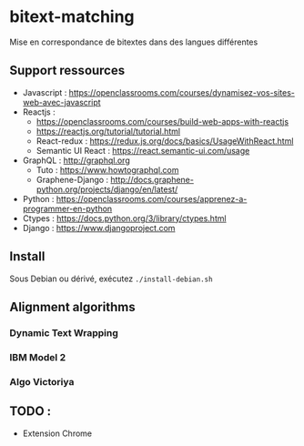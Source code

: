 # bitext-matching
Mise en correspondance de bitextes dans des langues différentes

## Support ressources
- Javascript : https://openclassrooms.com/courses/dynamisez-vos-sites-web-avec-javascript
- Reactjs :
  - https://openclassrooms.com/courses/build-web-apps-with-reactjs
  - https://reactjs.org/tutorial/tutorial.html
  - React-redux : https://redux.js.org/docs/basics/UsageWithReact.html
  - Semantic UI React : https://react.semantic-ui.com/usage
- GraphQL : http://graphql.org
  - Tuto : https://www.howtographql.com
  - Graphene-Django : http://docs.graphene-python.org/projects/django/en/latest/
- Python : https://openclassrooms.com/courses/apprenez-a-programmer-en-python
- Ctypes : https://docs.python.org/3/library/ctypes.html
- Django : https://www.djangoproject.com

## Install
Sous Debian ou dérivé, exécutez `./install-debian.sh`

## Alignment algorithms

### Dynamic Text Wrapping

### IBM Model 2

### Algo Victoriya


## TODO :
- Extension Chrome
